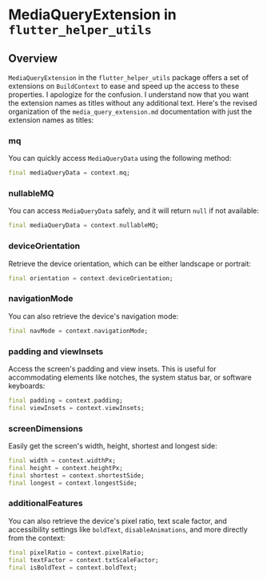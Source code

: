 # MediaQueryExtension in `flutter_helper_utils`

## Overview

`MediaQueryExtension` in the `flutter_helper_utils` package offers a set of extensions on `BuildContext` to ease and speed up the access to these properties.
I apologize for the confusion. I understand now that you want the extension names as titles without any additional text. Here's the revised organization of the `media_query_extension.md` documentation with just the extension names as titles:

### mq

You can quickly access `MediaQueryData` using the following method:

```dart
final mediaQueryData = context.mq;
```

### nullableMQ

You can access `MediaQueryData` safely, and it will return `null` if not available:

```dart
final mediaQueryData = context.nullableMQ;
```

### deviceOrientation

Retrieve the device orientation, which can be either landscape or portrait:

```dart
final orientation = context.deviceOrientation;
```

### navigationMode

You can also retrieve the device's navigation mode:

```dart
final navMode = context.navigationMode;
```

### padding and viewInsets

Access the screen's padding and view insets. This is useful for accommodating elements like notches, the system status bar, or software keyboards:

```dart
final padding = context.padding;
final viewInsets = context.viewInsets;
```

### screenDimensions

Easily get the screen's width, height, shortest and longest side:

```dart
final width = context.widthPx;
final height = context.heightPx;
final shortest = context.shortestSide;
final longest = context.longestSide;
```

### additionalFeatures

You can also retrieve the device's pixel ratio, text scale factor, and accessibility settings like `boldText`, `disableAnimations`, and more directly from the context:

```dart
final pixelRatio = context.pixelRatio;
final textFactor = context.txtScaleFactor;
final isBoldText = context.boldText;
```